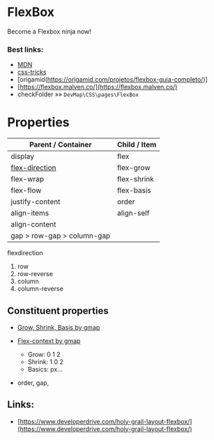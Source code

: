 # FlexBox

Become a Flexbox ninja now!

### Best links:

- [MDN](https://developer.mozilla.org/en-US/docs/Learn/CSS/CSS_layout/Flexbox)
- [css-tricks](https://css-tricks.com/snippets/css/a-guide-to-flexbox/)
- [origamid(https://origamid.com/projetos/flexbox-guia-completo/)]
- [https://flexbox.malven.co/](https://flexbox.malven.co/)
- checkFolder »» `DevMap\CSS\pages\FlexBox`

# Properties

| Parent / Container          | Child / Item |
| --------------------------- | ------------ |
| display                     | flex         |
| [flex-direction](#flexdire) | flex-grow    |
| flex-wrap                   | flex-shrink  |
| flex-flow                   | flex-basis   |
| justify-content             | order        |
| align-items                 | align-self   |
| align-content               |              |
| gap > row-gap > column-gap  |              |

<p id="flexdire">flexdirection</p>

<ol>
<li>row</li>
<li>row-reverse</li>
<li>column</li>
<li>column-reverse</li>
</ol>

## Constituent properties

- [Grow, Shrink, Basis by gmap](https://geraldotech.github.io/DevMap/CSS/pages/FlexBox/flex_gsb.html)
- [Flex-context by gmap](https://www.notion.so/geraldodev/Flexbox-contex-4ef64b877ac84aba97bd731428be7b17)

  - Grow: 0 1 2
  - Shrink: 1 0 2
  - Basics: px...

- order, gap,

## Links:

- [https://www.developerdrive.com/holy-grail-layout-flexbox/](https://www.developerdrive.com/holy-grail-layout-flexbox/)
